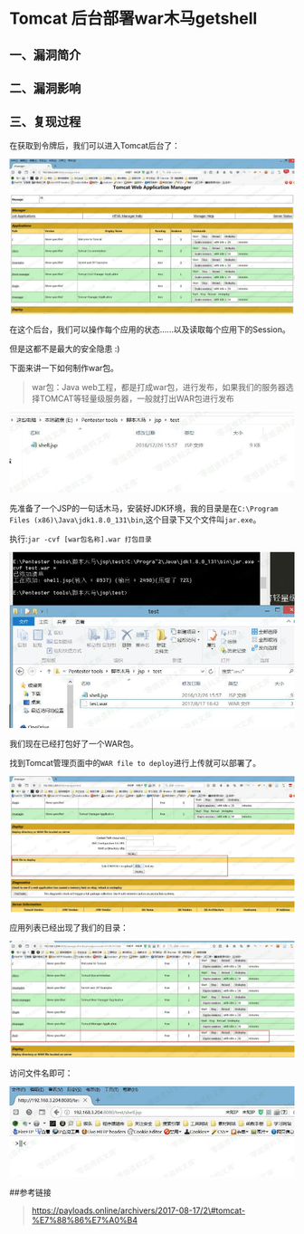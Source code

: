 Tomcat 后台部署war木马getshell
==============================

一、漏洞简介
------------

二、漏洞影响
------------

三、复现过程
------------

在获取到令牌后，我们可以进入Tomcat后台了：

![](./resource/Tomcat后台部署war木马getshell/media/rId24.jpg)

在这个后台，我们可以操作每个应用的状态......以及读取每个应用下的Session。

但是这都不是最大的安全隐患 :)

下面来讲一下如何制作war包。

> war包：Java
> web工程，都是打成war包，进行发布，如果我们的服务器选择TOMCAT等轻量级服务器，一般就打出WAR包进行发布

![](./resource/Tomcat后台部署war木马getshell/media/rId25.jpg)

先准备了一个JSP的一句话木马，安装好JDK环境，我的目录是在`C:\Program Files (x86)\Java\jdk1.8.0_131\bin`,这个目录下又个文件叫`jar.exe`。

执行:`jar -cvf [war包名称].war 打包目录`

![](./resource/Tomcat后台部署war木马getshell/media/rId26.jpg)

我们现在已经打包好了一个WAR包。

找到Tomcat管理页面中的`WAR file to deploy`进行上传就可以部署了。

![](./resource/Tomcat后台部署war木马getshell/media/rId27.jpg)

应用列表已经出现了我们的目录：

![](./resource/Tomcat后台部署war木马getshell/media/rId28.jpg)

访问文件名即可：

![](./resource/Tomcat后台部署war木马getshell/media/rId29.jpg)

\#\#参考链接

> https://payloads.online/archivers/2017-08-17/2\#tomcat-%E7%88%86%E7%A0%B4
